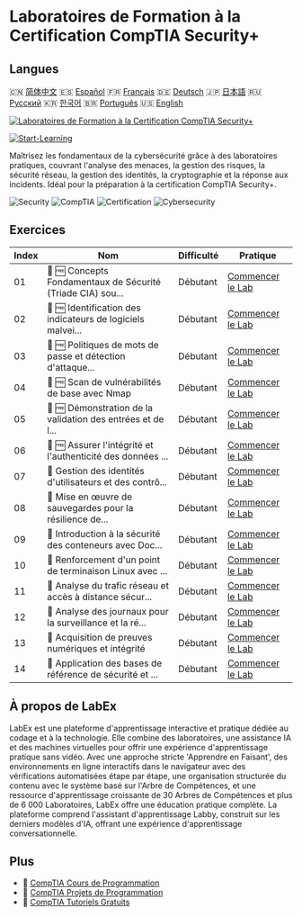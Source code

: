 # Laboratoires de Formation à la Certification CompTIA Security+

## Langues

🇨🇳 [简体中文](README_zh.md) 🇪🇸 [Español](README_es.md) 🇫🇷 [Français](README_fr.md) 🇩🇪 [Deutsch](README_de.md) 🇯🇵 [日本語](README_ja.md) 🇷🇺 [Русский](README_ru.md) 🇰🇷 [한국어](README_ko.md) 🇧🇷 [Português](README_pt.md) 🇺🇸 [English](README.md) 

[![Laboratoires de Formation à la Certification CompTIA Security+](https://cover-creator.labex.io/comptia-security-plus-training-labs.png?lang=fr)](https://labex.io/fr/courses/comptia-security-plus-training-labs)

[![Start-Learning](https://img.shields.io/badge/Start-Learning-whitesmoke?style=for-the-badge)](https://labex.io/fr/courses/comptia-security-plus-training-labs)

Maîtrisez les fondamentaux de la cybersécurité grâce à des laboratoires pratiques, couvrant l'analyse des menaces, la gestion des risques, la sécurité réseau, la gestion des identités, la cryptographie et la réponse aux incidents. Idéal pour la préparation à la certification CompTIA Security+.

![Security](https://img.shields.io/badge/Security-whitesmoke?style=for-the-badge&logo=security)
![CompTIA](https://img.shields.io/badge/CompTIA-whitesmoke?style=for-the-badge&logo=comptia)
![Certification](https://img.shields.io/badge/Certification-whitesmoke?style=for-the-badge&logo=certification)
![Cybersecurity](https://img.shields.io/badge/Cybersecurity-whitesmoke?style=for-the-badge&logo=cybersecurity)


## Exercices

|   Index | Nom                                                         | Difficulté   | Pratique                                                                                                                                                    |
|---------|-------------------------------------------------------------|--------------|-------------------------------------------------------------------------------------------------------------------------------------------------------------|
|      01 | 📖 🆓 Concepts Fondamentaux de Sécurité (Triade CIA) sou... | Débutant     | <a target='_blank' href='https://labex.io/fr/tutorials/comptia-foundational-security-concepts-cia-triad-in-linux-592882'>Commencer le Lab</a>               |
|      02 | 📖 🆓 Identification des indicateurs de logiciels malvei... | Débutant     | <a target='_blank' href='https://labex.io/fr/tutorials/comptia-identifying-malware-indicators-on-linux-592887'>Commencer le Lab</a>                         |
|      03 | 📖 🆓 Politiques de mots de passe et détection d'attaque... | Débutant     | <a target='_blank' href='https://labex.io/fr/tutorials/comptia-password-policies-and-detecting-attack-in-linux-592888'>Commencer le Lab</a>                 |
|      04 | 📖 🆓 Scan de vulnérabilités de base avec Nmap              | Débutant     | <a target='_blank' href='https://labex.io/fr/tutorials/comptia-basic-vulnerability-scanning-with-nmap-594554'>Commencer le Lab</a>                          |
|      05 | 📖 🆓 Démonstration de la validation des entrées et de l... | Débutant     | <a target='_blank' href='https://labex.io/fr/tutorials/comptia-demonstrating-input-validation-and-code-integrity-594556'>Commencer le Lab</a>               |
|      06 | 📖 🆓 Assurer l'intégrité et l'authenticité des données ... | Débutant     | <a target='_blank' href='https://labex.io/fr/tutorials/comptia-ensuring-data-integrity-and-authenticity-with-cryptography-594576'>Commencer le Lab</a>      |
|      07 | 📖  Gestion des identités d'utilisateurs et des contrô...   | Débutant     | <a target='_blank' href='https://labex.io/fr/tutorials/comptia-managing-user-identities-and-access-controls-in-linux-594585'>Commencer le Lab</a>           |
|      08 | 📖  Mise en œuvre de sauvegardes pour la résilience de...   | Débutant     | <a target='_blank' href='https://labex.io/fr/tutorials/comptia-implementing-data-resilience-backups-and-file-integrity-594583'>Commencer le Lab</a>         |
|      09 | 📖  Introduction à la sécurité des conteneurs avec Doc...   | Débutant     | <a target='_blank' href='https://labex.io/fr/tutorials/comptia-introduction-to-container-security-with-docker-594584'>Commencer le Lab</a>                  |
|      10 | 📖  Renforcement d'un point de terminaison Linux avec ...   | Débutant     | <a target='_blank' href='https://labex.io/fr/tutorials/comptia-hardening-a-linux-endpoint-with-firewall-and-service-management-594582'>Commencer le Lab</a> |
|      11 | 📖  Analyse du trafic réseau et accès à distance sécur...   | Débutant     | <a target='_blank' href='https://labex.io/fr/tutorials/comptia-network-traffic-analysis-and-secure-remote-access-594587'>Commencer le Lab</a>               |
|      12 | 📖  Analyse des journaux pour la surveillance et la ré...   | Débutant     | <a target='_blank' href='https://labex.io/fr/tutorials/comptia-monitoring-and-incident-response-log-analysis-594586'>Commencer le Lab</a>                   |
|      13 | 📖  Acquisition de preuves numériques et intégrité          | Débutant     | <a target='_blank' href='https://labex.io/fr/tutorials/comptia-digital-forensics-evidence-acquisition-and-integrity-594581'>Commencer le Lab</a>            |
|      14 | 📖  Application des bases de référence de sécurité et ...   | Débutant     | <a target='_blank' href='https://labex.io/fr/tutorials/comptia-applying-security-baselines-and-compliance-controls-594580'>Commencer le Lab</a>             |

## À propos de LabEx

LabEx est une plateforme d'apprentissage interactive et pratique dédiée au codage et à la technologie. Elle combine des laboratoires, une assistance IA et des machines virtuelles pour offrir une expérience d'apprentissage pratique sans vidéo. Avec une approche stricte 'Apprendre en Faisant', des environnements en ligne interactifs dans le navigateur avec des vérifications automatisées étape par étape, une organisation structurée du contenu avec le système basé sur l'Arbre de Compétences, et une ressource d'apprentissage croissante de 30 Arbres de Compétences et plus de 6 000 Laboratoires, LabEx offre une éducation pratique complète. La plateforme comprend l'assistant d'apprentissage Labby, construit sur les derniers modèles d'IA, offrant une expérience d'apprentissage conversationnelle.

## Plus

- 🔗 [CompTIA Cours de Programmation](https://github.com/labex-labs/awesome-programming-courses)
- 🔗 [CompTIA Projets de Programmation](https://github.com/labex-labs/awesome-programming-projects)
- 🔗 [CompTIA Tutoriels Gratuits](https://github.com/labex-labs/comptia-free-tutorials)


